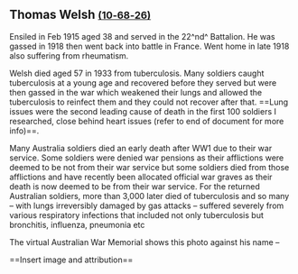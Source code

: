 ## Thomas Welsh <small>[(10‑68‑26)](https://brisbane.discovereverafter.com/profile/31847386 "Go to Memorial Information" )</small>

Ensiled in Feb 1915 aged 38 and served in the 22^nd^ Battalion. He was gassed in 1918 then went back into battle in France. Went home in late 1918 also suffering from rheumatism. 

Welsh died aged 57 in 1933 from tuberculosis. Many soldiers caught tuberculosis at a young age and recovered before they served but were then gassed in the war which weakened their lungs and allowed the tuberculosis to reinfect them and they could not recover after that. ==Lung issues were the second leading cause of death in the first 100 soldiers I researched, close behind heart issues 
(refer to end of document for more info)==.

Many Australia soldiers died an early death after WW1 due to their war service. Some soldiers were denied war pensions as their afflictions were deemed to be not from their war service but some soldiers died from those afflictions and have recently been allocated official war graves as their death is now deemed to be from their war service. For the returned Australian soldiers, more than 3,000 later died of tuberculosis and so many – with lungs irreversibly damaged by gas attacks – suffered severely from various respiratory infections that included not only tuberculosis but bronchitis, influenza, pneumonia etc

The virtual Australian War Memorial shows this photo against his name –

==Insert image and attribution==
